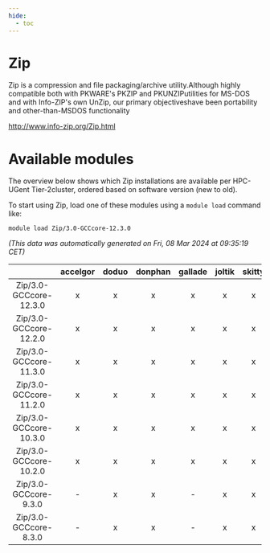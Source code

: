 ```yaml
---
hide:
  - toc
---
```


Zip
===


Zip is a compression and file packaging/archive utility.Although highly compatible both with PKWARE's PKZIP and PKUNZIPutilities for MS-DOS and with Info-ZIP's own UnZip, our primary objectiveshave been portability and other-than-MSDOS functionality

http://www.info-zip.org/Zip.html
# Available modules


The overview below shows which Zip installations are available per HPC-UGent Tier-2cluster, ordered based on software version (new to old).

To start using Zip, load one of these modules using a `module load` command like:

```shell
module load Zip/3.0-GCCcore-12.3.0
```

*(This data was automatically generated on Fri, 08 Mar 2024 at 09:35:19 CET)*  

| |accelgor|doduo|donphan|gallade|joltik|skitty|
| :---: | :---: | :---: | :---: | :---: | :---: | :---: |
|Zip/3.0-GCCcore-12.3.0|x|x|x|x|x|x|
|Zip/3.0-GCCcore-12.2.0|x|x|x|x|x|x|
|Zip/3.0-GCCcore-11.3.0|x|x|x|x|x|x|
|Zip/3.0-GCCcore-11.2.0|x|x|x|x|x|x|
|Zip/3.0-GCCcore-10.3.0|x|x|x|x|x|x|
|Zip/3.0-GCCcore-10.2.0|x|x|x|x|x|x|
|Zip/3.0-GCCcore-9.3.0|-|x|x|-|x|x|
|Zip/3.0-GCCcore-8.3.0|-|x|x|-|x|x|
